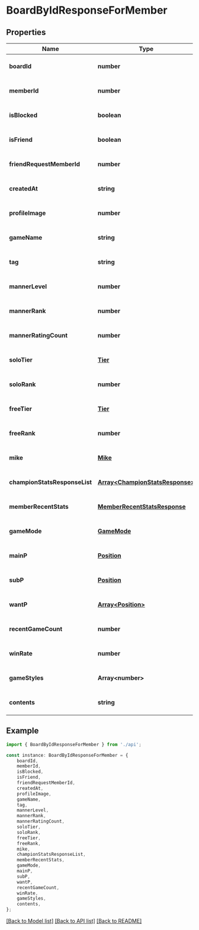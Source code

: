 # BoardByIdResponseForMember


## Properties

Name | Type | Description | Notes
------------ | ------------- | ------------- | -------------
**boardId** | **number** |  | [optional] [default to undefined]
**memberId** | **number** |  | [optional] [default to undefined]
**isBlocked** | **boolean** |  | [optional] [default to undefined]
**isFriend** | **boolean** |  | [optional] [default to undefined]
**friendRequestMemberId** | **number** |  | [optional] [default to undefined]
**createdAt** | **string** |  | [optional] [default to undefined]
**profileImage** | **number** |  | [optional] [default to undefined]
**gameName** | **string** |  | [optional] [default to undefined]
**tag** | **string** |  | [optional] [default to undefined]
**mannerLevel** | **number** |  | [optional] [default to undefined]
**mannerRank** | **number** |  | [optional] [default to undefined]
**mannerRatingCount** | **number** |  | [optional] [default to undefined]
**soloTier** | [**Tier**](Tier.md) |  | [optional] [default to undefined]
**soloRank** | **number** |  | [optional] [default to undefined]
**freeTier** | [**Tier**](Tier.md) |  | [optional] [default to undefined]
**freeRank** | **number** |  | [optional] [default to undefined]
**mike** | [**Mike**](Mike.md) |  | [optional] [default to undefined]
**championStatsResponseList** | [**Array&lt;ChampionStatsResponse&gt;**](ChampionStatsResponse.md) |  | [optional] [default to undefined]
**memberRecentStats** | [**MemberRecentStatsResponse**](MemberRecentStatsResponse.md) |  | [optional] [default to undefined]
**gameMode** | [**GameMode**](GameMode.md) |  | [optional] [default to undefined]
**mainP** | [**Position**](Position.md) |  | [optional] [default to undefined]
**subP** | [**Position**](Position.md) |  | [optional] [default to undefined]
**wantP** | [**Array&lt;Position&gt;**](Position.md) |  | [optional] [default to undefined]
**recentGameCount** | **number** |  | [optional] [default to undefined]
**winRate** | **number** |  | [optional] [default to undefined]
**gameStyles** | **Array&lt;number&gt;** |  | [optional] [default to undefined]
**contents** | **string** |  | [optional] [default to undefined]

## Example

```typescript
import { BoardByIdResponseForMember } from './api';

const instance: BoardByIdResponseForMember = {
    boardId,
    memberId,
    isBlocked,
    isFriend,
    friendRequestMemberId,
    createdAt,
    profileImage,
    gameName,
    tag,
    mannerLevel,
    mannerRank,
    mannerRatingCount,
    soloTier,
    soloRank,
    freeTier,
    freeRank,
    mike,
    championStatsResponseList,
    memberRecentStats,
    gameMode,
    mainP,
    subP,
    wantP,
    recentGameCount,
    winRate,
    gameStyles,
    contents,
};
```

[[Back to Model list]](../README.md#documentation-for-models) [[Back to API list]](../README.md#documentation-for-api-endpoints) [[Back to README]](../README.md)
